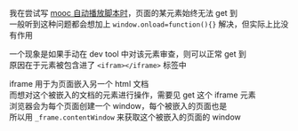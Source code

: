 我在尝试写 [mooc 自动播放脚本时](https://github.com/suxxsfe/mooc-autoplayer)，页面的某元素始终无法 get 到  
一般听到这种问题都会想加上 `window.onload=function(){}` 解决，但实际上比没有作用  

一个现象是如果手动在 dev tool 中对该元素审查，则可以正常 get 到  
原因在于元素被包含进了 `<ifram></iframe>` 标签中  

iframe 用于为页面嵌入另一个 html 文档  
而想对这个被嵌入的文档的元素进行操作，需要见 get 这个 iframe 元素  
浏览器会为每个页面创建一个 window，每个被嵌入的页面也是  
所以用 `_frame.contentWindow` 来获取这个被嵌入的页面的 window  



